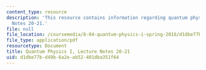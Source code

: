 ```yaml
---
content_type: resource
description: 'This resource contains information regarding quantum physics: Lecture
  Notes 20-21.'
file: null
file_location: /coursemedia/8-04-quantum-physics-i-spring-2016/d1dbe77bd49b6a2eab52401dba351f64_MIT8_04S16_LecNotes20_21.pdf
file_type: application/pdf
resourcetype: Document
title: Quantum Physics I, Lecture Notes 20-21
uid: d1dbe77b-d49b-6a2e-ab52-401dba351f64
---
```

